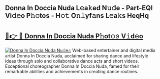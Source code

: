 ## Donna In Doccia Nuda L𝚎a𝚔ed N𝚞𝚍e - Part-EQl Vi𝚍𝚎o P𝚑𝚘tos - H𝚘𝚝 O𝚗𝚕yf𝚊ns L𝚎a𝚔s HeqHq

# <h2><a href="http://kfc2m5.oniu.top/?m=Donna+In+Doccia+Nuda">🔗👉 🔴 Donna In Doccia Nuda P𝚑ot𝚘𝚜 V𝚒d𝚎o</a></h2>

[![Donna In Doccia Nuda Nu𝚍e𝚜](https://i.imgur.com/0qMVB7G.gif)](http://kfc2m5.oniu.top/?m=Donna+In+Doccia+Nuda)
Web-based entertainer and digital media artist Donna In Doccia Nuda, acclaimed for sharing dance and lifestyle ideas through solo and collaborative dance acts and short videos. Exceptional choreographer Donna In Doccia Nuda, famed for their remarkable abilities and achievements in creating dance routines.  
